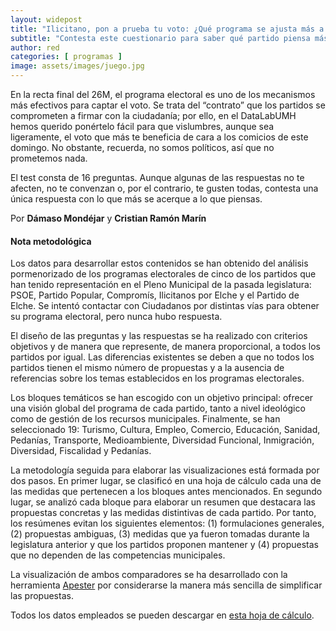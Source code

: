 ```yaml
---
layout: widepost
title: "Ilicitano, pon a prueba tu voto: ¿Qué programa se ajusta más a tus ideas?"
subtitle: "Contesta este cuestionario para saber qué partido piensa más parecido a ti de cara a las Elecciones Municipales del 26 de mayo en Elche"
author: red 
categories: [ programas ]
image: assets/images/juego.jpg
---
```

En la recta final del 26M, el programa electoral es uno de los mecanismos más efectivos para captar el voto. Se trata del “contrato” que los partidos se comprometen a firmar con la ciudadanía; por ello, en el DataLabUMH hemos querido ponértelo fácil para que vislumbres, aunque sea ligeramente, el voto que más te beneficia de cara a los comicios de este domingo. No obstante, recuerda, no somos políticos, así que no prometemos nada. 

<div class="apester-media" data-media-id="5ce50891b015b4820fdf9a60" height="580"></div><script async src="https://static.apester.com/js/sdk/latest/apester-sdk.js"></script>

El test consta de 16 preguntas. Aunque algunas de las respuestas no te afecten, no te convenzan o, por el contrario, te gusten todas, contesta una única respuesta con lo que más se acerque a lo que piensas.

Por **Dámaso Mondéjar** y **Cristian Ramón Marín**

<div class="alert alert-secondary" role="alert">
  <h4 class="alert-heading">Nota metodológica</h4>
  <p>Los datos para desarrollar estos contenidos se han obtenido del análisis pormenorizado de los programas electorales de cinco de los partidos que han tenido representación en el Pleno Municipal de la pasada legislatura: PSOE, Partido Popular, Compromís, Ilicitanos por Elche y el Partido de Elche. Se intentó contactar con Ciudadanos por distintas vías para obtener su programa electoral, pero nunca hubo respuesta.</p>
  <p>El diseño de las preguntas y las respuestas se ha realizado con criterios objetivos y de manera que represente, de manera proporcional, a todos los partidos por igual. Las diferencias existentes se deben a que no todos los partidos tienen el mismo número de propuestas y a la ausencia de referencias sobre los temas establecidos en los programas electorales.</p>
  <p>Los bloques temáticos se han escogido con un objetivo principal: ofrecer una visión global del programa de cada partido, tanto a nivel ideológico como de gestión de los recursos municipales. Finalmente, se han seleccionado 19: Turismo, Cultura, Empleo, Comercio, Educación, Sanidad, Pedanías, Transporte, Medioambiente, Diversidad Funcional, Inmigración, Diversidad, Fiscalidad y Pedanías.</p> 
  <p>La metodología seguida para elaborar las visualizaciones está formada por dos pasos. En primer lugar, se clasificó en una hoja de cálculo cada una de las medidas que pertenecen a los bloques antes mencionados. En segundo lugar, se analizó cada bloque para elaborar un resumen que destacara las propuestas concretas y las medidas distintivas de cada partido. Por tanto, los resúmenes evitan los siguientes elementos: (1) formulaciones generales, (2) propuestas ambiguas, (3) medidas que ya fueron tomadas durante la legislatura anterior y que los partidos proponen mantener y (4) propuestas que no dependen de las competencias municipales.</p>
  <p>La visualización de ambos comparadores se ha desarrollado con la herramienta <a href="https://apester.com/">Apester</a> por considerarse la manera más sencilla de simplificar las propuestas.</p> 
  <p>Todos los datos empleados se pueden descargar en <a href="https://docs.google.com/spreadsheets/d/1yqF3-5tXgure8_1ydQGmeRWCBmRXisvnYM_R4qPq4PI/edit?usp=sharing">esta hoja de cálculo</a>.</p>
</div>